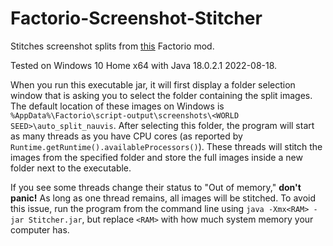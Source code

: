 # Factorio-Screenshot-Stitcher
Stitches screenshot splits from [this](https://mods.factorio.com/mod/FacAutoScreenshot) Factorio mod.

Tested on Windows 10 Home x64 with Java 18.0.2.1 2022-08-18.

When you run this executable jar, it will first display a folder selection window that is asking you to select the folder containing the split images. The default location of these images on Windows is `%AppData%\Factorio\script-output\screenshots\<WORLD SEED>\auto_split_nauvis`. After selecting this folder, the program will start as many threads as you have CPU cores (as reported by `Runtime.getRuntime().availableProcessors()`). These threads will stitch the images from the specified folder and store the full images inside a new folder next to the executable.

If you see some threads change their status to "Out of memory," **don't panic!** As long as one thread remains, all images will be stitched. To avoid this issue, run the program from the command line using `java -Xmx<RAM> -jar Stitcher.jar`, but replace `<RAM>` with how much system memory your computer has.
